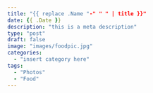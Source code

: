 ```yaml
---
title: "{{ replace .Name "-" " " | title }}"
date: {{ .Date }}
description: "this is a meta description"
type: "post"
draft: false
image: "images/foodpic.jpg"
categories: 
  - "insert category here"
tags:
  - "Photos"
  - "Food"
---
```


